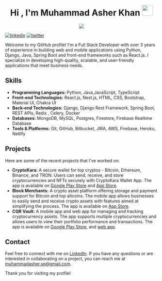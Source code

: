 <h1 align="center">Hi , I'm Muhammad Asher Khan <img src="https://media.giphy.com/media/hvRJCLFzcasrR4ia7z/giphy.gif" width="35"></h1>
<p align="center">
  <a href="https://github.com/DenverCoder1/readme-typing-svg"><img src="https://readme-typing-svg.herokuapp.com?font=Time+New+Roman&color=%23C8BE25&size=25&center=true&vCenter=true&width=600&height=100&lines=Full+Stack+Developer;Always+learning+new+technologies"></a>
</p>

[![linkedin](https://img.shields.io/badge/linkedin-0A66C2?style=for-the-badge&logo=linkedin&logoColor=white)](https://www.linkedin.com/in/muhammad-asher/)
[![twitter](https://img.shields.io/badge/twitter-1DA1F2?style=for-the-badge&logo=twitter&logoColor=white)](https://x.com/masherkhan2000)



Welcome to my GitHub profile! I'm a Full Stack Developer with over 3 years of experience in building web and mobile applications using Python, Django, Java, Spring Boot and front-end frameworks such as React.js. I specialize in developing high-quality, scalable, and user-friendly applications that meet business needs.

## Skills

- **Programming Languages:** Python, Java,JavaScript, TypeScript
- **Front-end Technologies:** React.js, Next.js, HTML, CSS, Bootstrap, Material UI, Chakra UI
- **Back-end Technologies:** Django, Django Rest Framework, Spring Boot, REST APIs, Redis , Celery, Docker
- **Databases:** MongoDB, MySQL, Postgres, Firestore, Firebase Realtime Database
- **Tools & Platforms:** Git, GitHub, Bitbucket, JIRA, AWS, Firebase, Heroku, Netlify

## Projects

Here are some of the recent projects that I've worked on:

- **CryptoKara:** A secure wallet for top cryptos - Bitcoin, Ethereum, Binance, and TRON. Users can send, receive, and store cryptocurrencies and NFTs securely with CryptoKara Wallet App. The app is available on [Google Play Store](https://play.google.com/store/apps/details?id=com.cryptokara&hl=en&gl=US) and [App Store](https://apps.apple.com/us/app/cryptokara/id1574682003).
- **Block Merchants:** A crypto asset platform offering storage and payment support for Bitcoin and top altcoins. The mobile app allows businesses to easily send and receive crypto assets with features aimed at simplifying the process. The app is available on [App Store](https://apps.apple.com/us/app/block-merchants/id1574668097).
- **CQR Vault:** A mobile app and web app for managing and tracking cryptocurrency assets. The app supports multiple cryptocurrencies and allows users to view their portfolio performance and transactions. The app is available on [Google Play Store](https://play.google.com/store/apps/details?id=com.cqrvault&hl=en&gl=US), and [web app](https://cqrvault.org/).


## Contact

Feel free to connect with me on [LinkedIn](https://www.linkedin.com/in/muhammad-asher/). If you have any questions or are interested in collaborating on a project, you can reach me at [muhammadasher.se@gmail.com](mailto:muhammadasher.se@gmail.com).

Thank you for visiting my profile!

